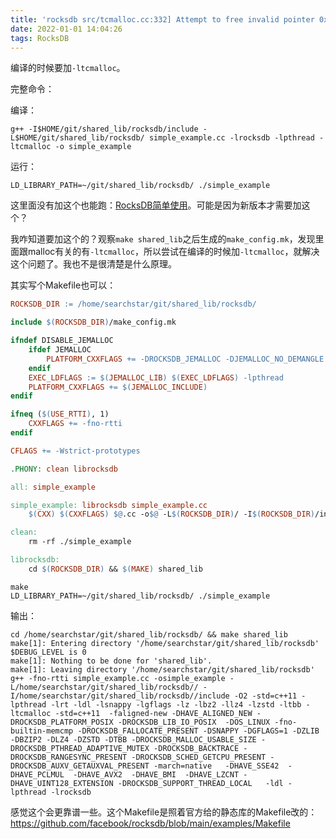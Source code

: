 ```yaml
---
title: 'rocksdb src/tcmalloc.cc:332] Attempt to free invalid pointer 0x556bc8784010'
date: 2022-01-01 14:04:26
tags: RocksDB
---
```


编译的时候要加```-ltcmalloc```。

完整命令：

编译：

```shell
g++ -I$HOME/git/shared_lib/rocksdb/include -L$HOME/git/shared_lib/rocksdb/ simple_example.cc -lrocksdb -lpthread -ltcmalloc -o simple_example
```

运行：

```
LD_LIBRARY_PATH=~/git/shared_lib/rocksdb/ ./simple_example
```

这里面没有加这个也能跑：[RocksDB简单使用](https://www.jianshu.com/p/f233528c8303)。可能是因为新版本才需要加这个？

我咋知道要加这个的？观察```make shared_lib```之后生成的```make_config.mk```，发现里面跟malloc有关的有```-ltcmalloc```，所以尝试在编译的时候加```-ltcmalloc```，就解决这个问题了。我也不是很清楚是什么原理。

其实写个Makefile也可以：

```Makefile
ROCKSDB_DIR := /home/searchstar/git/shared_lib/rocksdb/

include $(ROCKSDB_DIR)/make_config.mk

ifndef DISABLE_JEMALLOC
	ifdef JEMALLOC
		PLATFORM_CXXFLAGS += -DROCKSDB_JEMALLOC -DJEMALLOC_NO_DEMANGLE
	endif
	EXEC_LDFLAGS := $(JEMALLOC_LIB) $(EXEC_LDFLAGS) -lpthread
	PLATFORM_CXXFLAGS += $(JEMALLOC_INCLUDE)
endif

ifneq ($(USE_RTTI), 1)
	CXXFLAGS += -fno-rtti
endif

CFLAGS += -Wstrict-prototypes

.PHONY: clean librocksdb

all: simple_example

simple_example: librocksdb simple_example.cc
	$(CXX) $(CXXFLAGS) $@.cc -o$@ -L$(ROCKSDB_DIR)/ -I$(ROCKSDB_DIR)/include -O2 -std=c++11 $(PLATFORM_LDFLAGS) $(PLATFORM_CXXFLAGS) $(EXEC_LDFLAGS) -lrocksdb

clean:
	rm -rf ./simple_example

librocksdb:
	cd $(ROCKSDB_DIR) && $(MAKE) shared_lib
```

```shell
make
LD_LIBRARY_PATH=~/git/shared_lib/rocksdb/ ./simple_example
```

输出：

```
cd /home/searchstar/git/shared_lib/rocksdb/ && make shared_lib
make[1]: Entering directory '/home/searchstar/git/shared_lib/rocksdb'
$DEBUG_LEVEL is 0
make[1]: Nothing to be done for 'shared_lib'.
make[1]: Leaving directory '/home/searchstar/git/shared_lib/rocksdb'
g++ -fno-rtti simple_example.cc -osimple_example -L/home/searchstar/git/shared_lib/rocksdb// -I/home/searchstar/git/shared_lib/rocksdb//include -O2 -std=c++11 -lpthread -lrt -ldl -lsnappy -lgflags -lz -lbz2 -llz4 -lzstd -ltbb -ltcmalloc -std=c++11  -faligned-new -DHAVE_ALIGNED_NEW -DROCKSDB_PLATFORM_POSIX -DROCKSDB_LIB_IO_POSIX  -DOS_LINUX -fno-builtin-memcmp -DROCKSDB_FALLOCATE_PRESENT -DSNAPPY -DGFLAGS=1 -DZLIB -DBZIP2 -DLZ4 -DZSTD -DTBB -DROCKSDB_MALLOC_USABLE_SIZE -DROCKSDB_PTHREAD_ADAPTIVE_MUTEX -DROCKSDB_BACKTRACE -DROCKSDB_RANGESYNC_PRESENT -DROCKSDB_SCHED_GETCPU_PRESENT -DROCKSDB_AUXV_GETAUXVAL_PRESENT -march=native   -DHAVE_SSE42  -DHAVE_PCLMUL  -DHAVE_AVX2  -DHAVE_BMI  -DHAVE_LZCNT -DHAVE_UINT128_EXTENSION -DROCKSDB_SUPPORT_THREAD_LOCAL   -ldl -lpthread -lrocksdb
```

感觉这个会更靠谱一些。这个Makefile是照着官方给的静态库的Makefile改的：<https://github.com/facebook/rocksdb/blob/main/examples/Makefile>
